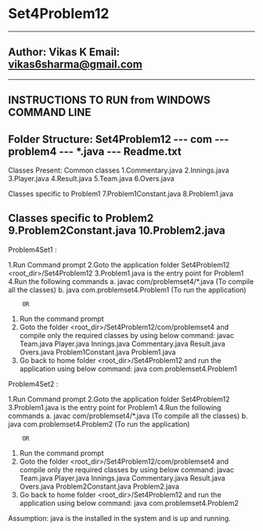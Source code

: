 # Set4Problem12

-----------------------------------------------------------------
Author: Vikas K
Email: vikas6sharma@gmail.com
------------------------------------------------------------------
------------------------------------------------------------------
INSTRUCTIONS TO RUN from WINDOWS COMMAND LINE
------------------------------------------------------------------
Folder Structure:
Set4Problem12 --- com --- problem4 --- *.java
	      --- Readme.txt
------------------------------------------------------------------
Classes Present:
Common classes
1.Commentary.java
2.Innings.java
3.Player.java
4.Result.java
5.Team.java
6.Overs.java

Classes specific to Problem1
7.Problem1Constant.java
8.Problem1.java

Classes specific to Problem2
9.Problem2Constant.java
10.Problem2.java
------------------------------------------------------------------

Problem4Set1 :

1.Run Command prompt
2.Goto the application folder Set4Problem12 <root_dir>/Set4Problem12
3.Problem1.java is the entry point for Problem1
4.Run the following commands
 a. javac com/problemset4/*.java   (To compile all the classes)
 b. java com.problemset4.Problem1   (To run the application)

		OR

1. Run the command prompt
2. Goto the folder <root_dir>/Set4Problem12/com/problemset4 and compile only the required classes by using below command:
   javac Team.java Player.java Innings.java Commentary.java Result.java Overs.java Problem1Constant.java Problem1.java
3. Go back to home folder <root_dir>/Set4Problem12 and run the application using below command:
   java com.problemset4.Problem1 


Problem4Set2 :

1.Run Command prompt
2.Goto the application folder Set4Problem12
3.Problem1.java is the entry point for Problem1
4.Run the following commands
 a. javac com/problemset4/*.java   (To compile all the classes)
 b. java com.problemset4.Problem2   (To run the application)

		OR

1. Run the command prompt
2. Goto the folder <root_dir>/Set4Problem12/com/problemset4 and compile only the required classes by using below command:
   javac Team.java Player.java Innings.java Commentary.java Result.java Overs.java Problem2Constant.java Problem2.java
3. Go back to home folder <root_dir>/Set4Problem12 and run the application using below command:
   java com.problemset4.Problem2


Assumption: java is the installed in the system and is up and running.
